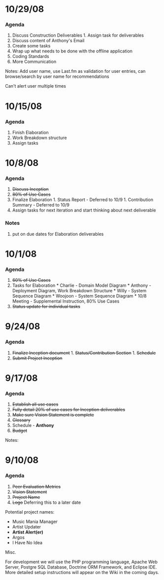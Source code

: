 # 10/29/08 #
### Agenda ###
  1. Discuss Construction Deliverables
    1. Assign task for deliverables
  1. Discuss content of Anthony's Email
  1. Create some tasks
  1. Wrap up what needs to be done with the offline application
  1. Coding Standards
  1. More Communication

Notes: Add user name, use Last.fm as validation for user entries, can browse/search by user name for recommendations

Can't alert user multiple times

# 10/15/08 #
### Agenda ###
  1. Finish Elaboration
  1. Work Breakdown structure
  1. Assign tasks

# 10/8/08 #
### Agenda ###
  1. ~~Discuss Inception~~
  1. ~~80% of Use Cases~~
  1. Finalize Elaboration
    1. Status Report - Deferred to 10/9
    1. Contribution Summary - Deferred to 10/9
  1. Assign tasks for next iteration and start thinking about next deliverable

### Notes ###
  1. put on due dates for Elaboration deliverables

# 10/1/08 #
### Agenda ###
  1. ~~60% of Use Cases~~
  1. Tasks for Elaboration
    * Charlie - Domain Model Diagram
    * Anthony - Deployment Diagram, Work Breakdown Structure
    * Willy - System Sequence Diagram
    * Woojoon - System Sequence Diagram
    * 10/8 Meeting - Supplemental Instruction, 80% Use Cases
  1. ~~Status update for individual tasks~~

# 9/24/08 #
### Agenda ###
  1. ~~Finalize Inception document~~
    1. ~~Status/Contribution Section~~
    1. ~~Schedule~~
  1. ~~Submit Project Inception~~

# 9/17/08 #
### Agenda ###
  1. ~~Establish all use cases~~
  1. ~~Fully detail 20% of use cases for Inception deliverables~~
  1. ~~Make sure Vision Statement is complete~~
  1. ~~Glossary~~
  1. Schedule - **Anthony**
  1. ~~Budget~~

Notes:


# 9/10/08 #
### Agenda ###
  1. ~~Peer Evaluation Metrics~~
  1. ~~Vision Statement~~
  1. ~~Project Name~~
  1. ~~Logo~~ Deferring this to a later date

Potential project names:
  * Music Mania Manager
  * Artist Updater
  * **Artist Alert(er)**
  * Argos
  * I Have No Idea

Misc.

For development we will use the PHP programming language, Apache Web Server, Postgre SQL Database, Doctrine ORM Framework, and Eclipse IDE.  More detailed setup instructions will appear on the Wiki in the coming days.